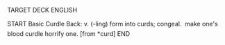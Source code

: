 TARGET DECK
ENGLISH

START
Basic
Curdle
Back: v. (-ling) form into curds; congeal.  make one's blood curdle horrify one. [from *curd]
END
